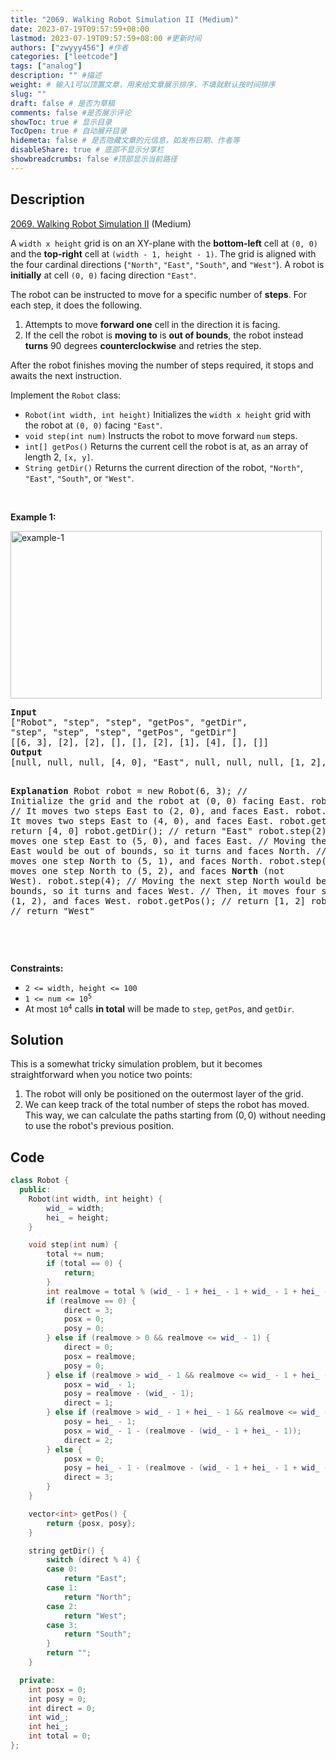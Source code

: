 ```yaml
---
title: "2069. Walking Robot Simulation II (Medium)"
date: 2023-07-19T09:57:59+08:00
lastmod: 2023-07-19T09:57:59+08:00 #更新时间
authors: ["zwyyy456"] #作者
categories: ["leetcode"]
tags: ["analog"]
description: "" #描述
weight: # 输入1可以顶置文章，用来给文章展示排序，不填就默认按时间排序
slug: ""
draft: false # 是否为草稿
comments: false #是否展示评论
showToc: true # 显示目录
TocOpen: true # 自动展开目录
hidemeta: false # 是否隐藏文章的元信息，如发布日期、作者等
disableShare: true # 底部不显示分享栏
showbreadcrumbs: false #顶部显示当前路径
---
```

## Description

[2069. Walking Robot Simulation II][link] (Medium)

[link]: https://leetcode.com/problems/walking-robot-simulation-ii/

<p>A <code>width x height</code> grid is on an XY-plane with the <strong>bottom-left</strong> cell at
<code>(0, 0)</code> and the <strong>top-right</strong> cell at <code>(width - 1, height - 1)</code>.
The grid is aligned with the four cardinal directions (<code>&quot;North&quot;</code>,
<code>&quot;East&quot;</code>, <code>&quot;South&quot;</code>, and <code>&quot;West&quot;</code>). A
robot is <strong>initially</strong> at cell <code>(0, 0)</code> facing direction
<code>&quot;East&quot;</code>.</p>

<p>The robot can be instructed to move for a specific number of <strong>steps</strong>. For each
step, it does the following.</p>

<ol>
	<li>Attempts to move <strong>forward one</strong> cell in the direction it is facing.</li>
	<li>If the cell the robot is <strong>moving to</strong> is <strong>out of bounds</strong>, the
robot instead <strong>turns</strong> 90 degrees <strong>counterclockwise</strong> and retries the
step.</li>
</ol>

<p>After the robot finishes moving the number of steps required, it stops and awaits the next
instruction.</p>

<p>Implement the <code>Robot</code> class:</p>

<ul>
	<li><code>Robot(int width, int height)</code> Initializes the <code>width x height</code> grid with
the robot at <code>(0, 0)</code> facing <code>&quot;East&quot;</code>.</li>
	<li><code>void step(int num)</code> Instructs the robot to move forward <code>num</code>
steps.</li>
	<li><code>int[] getPos()</code> Returns the current cell the robot is at, as an array of length 2,
<code>[x, y]</code>.</li>
	<li><code>String getDir()</code> Returns the current direction of the robot,
<code>&quot;North&quot;</code>, <code>&quot;East&quot;</code>, <code>&quot;South&quot;</code>, or
<code>&quot;West&quot;</code>.</li>
</ul>

<p>&nbsp;</p>
<p><strong class="example">Example 1:</strong></p>
<img alt="example-1" src="https://assets.leetcode.com/uploads/2021/10/09/example-1.png" style="width:
498px; height: 268px;" />
<pre>
<strong>Input</strong>
[&quot;Robot&quot;, &quot;step&quot;, &quot;step&quot;, &quot;getPos&quot;, &quot;getDir&quot;,
&quot;step&quot;, &quot;step&quot;, &quot;step&quot;, &quot;getPos&quot;, &quot;getDir&quot;]
[[6, 3], [2], [2], [], [], [2], [1], [4], [], []]
<strong>Output</strong>
[null, null, null, [4, 0], &quot;East&quot;, null, null, null, [1, 2], &quot;West&quot;]

<strong>Explanation</strong>
Robot robot = new Robot(6, 3); // Initialize the grid and the robot at (0, 0) facing East.
robot.step(2);  // It moves two steps East to (2, 0), and faces East.
robot.step(2);  // It moves two steps East to (4, 0), and faces East.
robot.getPos(); // return [4, 0]
robot.getDir(); // return &quot;East&quot;
robot.step(2);  // It moves one step East to (5, 0), and faces East.
                // Moving the next step East would be out of bounds, so it turns and faces North.
                // Then, it moves one step North to (5, 1), and faces North.
robot.step(1);  // It moves one step North to (5, 2), and faces <strong>North</strong> (not West).
robot.step(4);  // Moving the next step North would be out of bounds, so it turns and faces West.
                // Then, it moves four steps West to (1, 2), and faces West.
robot.getPos(); // return [1, 2]
robot.getDir(); // return &quot;West&quot;

</pre>

<p>&nbsp;</p>
<p><strong>Constraints:</strong></p>

<ul>
	<li><code>2 &lt;= width, height &lt;= 100</code></li>
	<li><code>1 &lt;= num &lt;= 10<sup>5</sup></code></li>
	<li>At most <code>10<sup>4</sup></code> calls <strong>in total</strong> will be made to
<code>step</code>, <code>getPos</code>, and <code>getDir</code>.</li>
</ul>

## Solution

This is a somewhat tricky simulation problem, but it becomes straightforward when you notice two points:

1. The robot will only be positioned on the outermost layer of the grid.
2. We can keep track of the total number of steps the robot has moved. This way, we can calculate the paths starting from $(0, 0)$ without needing to use the robot's previous position.

## Code

```cpp
class Robot {
  public:
    Robot(int width, int height) {
        wid_ = width;
        hei_ = height;
    }

    void step(int num) {
        total += num;
        if (total == 0) {
            return;
        }
        int realmove = total % (wid_ - 1 + hei_ - 1 + wid_ - 1 + hei_ - 1);
        if (realmove == 0) {
            direct = 3;
            posx = 0;
            posy = 0;
        } else if (realmove > 0 && realmove <= wid_ - 1) {
            direct = 0;
            posx = realmove;
            posy = 0;
        } else if (realmove > wid_ - 1 && realmove <= wid_ - 1 + hei_ - 1) {
            posx = wid_ - 1;
            posy = realmove - (wid_ - 1);
            direct = 1;
        } else if (realmove > wid_ - 1 + hei_ - 1 && realmove <= wid_ - 1 + hei_ - 1 + wid_ - 1) {
            posy = hei_ - 1;
            posx = wid_ - 1 - (realmove - (wid_ - 1 + hei_ - 1));
            direct = 2;
        } else {
            posx = 0;
            posy = hei_ - 1 - (realmove - (wid_ - 1 + hei_ - 1 + wid_ - 1));
            direct = 3;
        }
    }

    vector<int> getPos() {
        return {posx, posy};
    }

    string getDir() {
        switch (direct % 4) {
        case 0:
            return "East";
        case 1:
            return "North";
        case 2:
            return "West";
        case 3:
            return "South";
        }
        return "";
    }

  private:
    int posx = 0;
    int posy = 0;
    int direct = 0;
    int wid_;
    int hei_;
    int total = 0;
};
```

